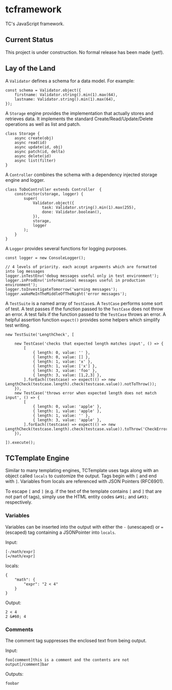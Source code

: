 # tcframework

TC's JavaScript framework.

## Current Status

This project is under construction. No formal release has been made (yet!).

## Lay of the Land

A `Validator` defines a schema for a data model. For example:

```
const schema = Validator.object({
    firstname: Validator.string().min(1).max(64),
    lastname: Validator.string().min(1).max(64),
});
```

A `Storage` engine provides the implementation that actually stores and
retrieves data. It implements the standard Create/Read/Update/Delete operations
as well as list and patch.

```
class Storage {
    async create(obj)
    async read(id)
    async update(id, obj)
    async patch(id, delta)
    async delete(id)
    async list(filter) 
}
```

A `Controller` combines the schema with a dependency injected storage engine
and logger.

```
class ToDoController extends Controller  {
    constructor(storage, logger) {
        super(
            Validator.object({
                task: Validator.string().min(1).max(255),
                done: Validator.boolean(),
            }),
            storage,
            logger
        );
    }
}
```

A `Logger` provides several functions for logging purposes.

```
const logger = new ConsoleLogger();

// 4 levels of priority. each accept arguments which are formatted into log messages
logger.inTestEnv('debug messages useful only in test environment');
logger.inProdEnv('informational messages useful in production environment');
logger.toInvestigateTomorrow('warning messages');
logger.wakeMeInTheMiddleOfTheNight('error messages');
```

A `TestSuite` is a named array of `TestCase`s. A `TestCase` performs some sort
of test. A test passes if the function passed to the `TestCase` does not throw
an error.  A test fails if the function passed to the `TestCase` throws an
error. A helpful assertion function `expect()` provides some helpers which
simplify test writing.

```
new TestSuite('LengthCheck', [

    new TestCase('checks that expected length matches input', () => {
        [
            { length: 0, value: '' },
            { length: 0, value: [] },
            { length: 1, value: 'x' },
            { length: 1, value: ['x'] },
            { length: 3, value: 'foo' },
            { length: 3, value: [1,2,3] },
        ].forEach((testcase) => expect(() => new LengthCheck(testcase.length).check(testcase.value)).notToThrow());
    }),
    new TestCase('throws error when expected length does not match input', () => {
        [
            { length: 0, value: 'apple' },
            { length: 1, value: 'apple' },
            { length: 1, value: '' },
            { length: 3, value: 'apple' },
        ].forEach((testcase) => expect(() => new LengthCheck(testcase.length).check(testcase.value)).toThrow('CheckError'));
    }),

]).execute();
```

## TCTemplate Engine

Similar to many templating engines, TCTemplate uses tags along with an object
called `locals` to customize the output. Tags begin with `[` and end with `]`.
Variables from locals are referenced with JSON Pointers (RFC6901).

To escape `[` and `]` (e.g. if the text of the template contains `[` and `]`
that are not part of tags), simply use the HTML entity codes `&#91;` and `&#93;`
respectively.

### Variables

Variables can be inserted into the output with either the `-` (unescaped) or
`=` (escaped) tag containing a JSONPointer into `locals`.

Input:

```
[-/math/expr]
[=/math/expr]
```

locals:

```
{
    "math": {
        "expr": "2 < 4"
    }
}
```

Output:

```
2 < 4
2 &#60; 4
```

### Comments

The comment tag suppresses the enclosed text from being output.

Input:

```
foo[comment]this is a comment and the contents are not output[/comment]bar
```

Outputs:

```
foobar
```
